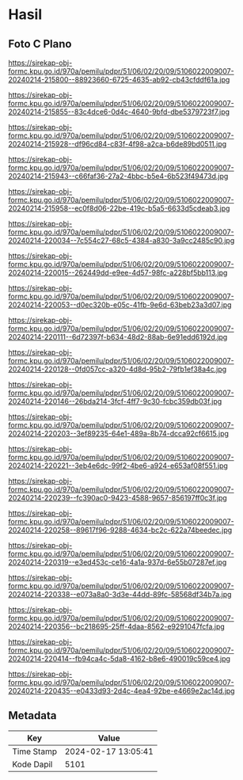 # Hasil

## Foto C Plano

https://sirekap-obj-formc.kpu.go.id/970a/pemilu/pdpr/51/06/02/20/09/5106022009007-20240214-215800--88923660-6725-4635-ab92-cb43cfddf61a.jpg

https://sirekap-obj-formc.kpu.go.id/970a/pemilu/pdpr/51/06/02/20/09/5106022009007-20240214-215855--83c4dce6-0d4c-4640-9bfd-dbe5379723f7.jpg

https://sirekap-obj-formc.kpu.go.id/970a/pemilu/pdpr/51/06/02/20/09/5106022009007-20240214-215928--df96cd84-c83f-4f98-a2ca-b6de89bd0511.jpg

https://sirekap-obj-formc.kpu.go.id/970a/pemilu/pdpr/51/06/02/20/09/5106022009007-20240214-215943--c66faf36-27a2-4bbc-b5e4-6b523f49473d.jpg

https://sirekap-obj-formc.kpu.go.id/970a/pemilu/pdpr/51/06/02/20/09/5106022009007-20240214-215958--ec0f8d06-22be-419c-b5a5-6633d5cdeab3.jpg

https://sirekap-obj-formc.kpu.go.id/970a/pemilu/pdpr/51/06/02/20/09/5106022009007-20240214-220034--7c554c27-68c5-4384-a830-3a9cc2485c90.jpg

https://sirekap-obj-formc.kpu.go.id/970a/pemilu/pdpr/51/06/02/20/09/5106022009007-20240214-220015--262449dd-e9ee-4d57-98fc-a228bf5bb113.jpg

https://sirekap-obj-formc.kpu.go.id/970a/pemilu/pdpr/51/06/02/20/09/5106022009007-20240214-220053--d0ec320b-e05c-41fb-9e6d-63beb23a3d07.jpg

https://sirekap-obj-formc.kpu.go.id/970a/pemilu/pdpr/51/06/02/20/09/5106022009007-20240214-220111--6d72397f-b634-48d2-88ab-6e91edd6192d.jpg

https://sirekap-obj-formc.kpu.go.id/970a/pemilu/pdpr/51/06/02/20/09/5106022009007-20240214-220128--0fd057cc-a320-4d8d-95b2-79fb1ef38a4c.jpg

https://sirekap-obj-formc.kpu.go.id/970a/pemilu/pdpr/51/06/02/20/09/5106022009007-20240214-220146--26bda214-3fcf-4ff7-9c30-fcbc359db03f.jpg

https://sirekap-obj-formc.kpu.go.id/970a/pemilu/pdpr/51/06/02/20/09/5106022009007-20240214-220203--3ef89235-64e1-489a-8b74-dcca92cf6615.jpg

https://sirekap-obj-formc.kpu.go.id/970a/pemilu/pdpr/51/06/02/20/09/5106022009007-20240214-220221--3eb4e6dc-99f2-4be6-a924-e653af08f551.jpg

https://sirekap-obj-formc.kpu.go.id/970a/pemilu/pdpr/51/06/02/20/09/5106022009007-20240214-220239--fc390ac0-9423-4588-9657-856197ff0c3f.jpg

https://sirekap-obj-formc.kpu.go.id/970a/pemilu/pdpr/51/06/02/20/09/5106022009007-20240214-220258--89617f96-9288-4634-bc2c-622a74beedec.jpg

https://sirekap-obj-formc.kpu.go.id/970a/pemilu/pdpr/51/06/02/20/09/5106022009007-20240214-220319--e3ed453c-ce16-4a1a-937d-6e55b07287ef.jpg

https://sirekap-obj-formc.kpu.go.id/970a/pemilu/pdpr/51/06/02/20/09/5106022009007-20240214-220338--e073a8a0-3d3e-44dd-89fc-58568df34b7a.jpg

https://sirekap-obj-formc.kpu.go.id/970a/pemilu/pdpr/51/06/02/20/09/5106022009007-20240214-220356--bc218695-25ff-4daa-8562-e9291047fcfa.jpg

https://sirekap-obj-formc.kpu.go.id/970a/pemilu/pdpr/51/06/02/20/09/5106022009007-20240214-220414--fb94ca4c-5da8-4162-b8e6-490019c59ce4.jpg

https://sirekap-obj-formc.kpu.go.id/970a/pemilu/pdpr/51/06/02/20/09/5106022009007-20240214-220435--e0433d93-2d4c-4ea4-92be-e4669e2ac14d.jpg


## Metadata

| Key        | Value               |
| ---------- | ------------------- |
| Time Stamp | 2024-02-17 13:05:41 |
| Kode Dapil | 5101                |



